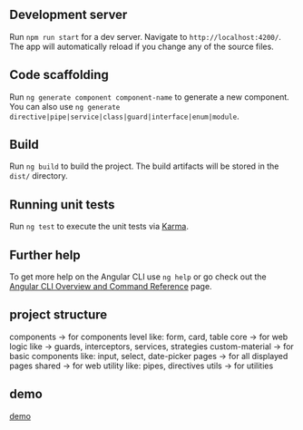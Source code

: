 ## Development server

Run `npm run start` for a dev server. Navigate to `http://localhost:4200/`. The app will automatically reload if you change any of the source files.

## Code scaffolding

Run `ng generate component component-name` to generate a new component. You can also use `ng generate directive|pipe|service|class|guard|interface|enum|module`.

## Build

Run `ng build` to build the project. The build artifacts will be stored in the `dist/` directory.

## Running unit tests

Run `ng test` to execute the unit tests via [Karma](https://karma-runner.github.io).

## Further help

To get more help on the Angular CLI use `ng help` or go check out the [Angular CLI Overview and Command Reference](https://angular.io/cli) page.

## project structure

components -> for components level like: form, card, table
core -> for web logic like -> guards, interceptors, services, strategies
custom-material -> for basic components like: input, select, date-picker
pages -> for all displayed pages
shared -> for web utility like: pipes, directives
utils -> for utilities

## demo
[demo](https://gfgyytyy.github.io/)


